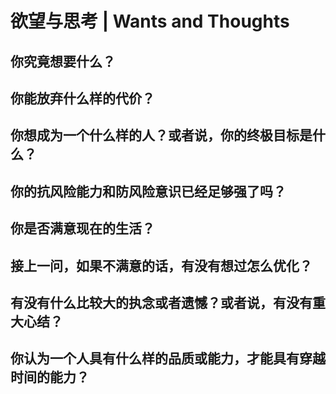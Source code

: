 # 欲望与思考 | Wants and Thoughts

## 你究竟想要什么？

## 你能放弃什么样的代价？

## 你想成为一个什么样的人？或者说，你的终极目标是什么？

## 你的抗风险能力和防风险意识已经足够强了吗？

## 你是否满意现在的生活？

## 接上一问，如果不满意的话，有没有想过怎么优化？

## 有没有什么比较大的执念或者遗憾？或者说，有没有重大心结？

## 你认为一个人具有什么样的品质或能力，才能具有穿越时间的能力？